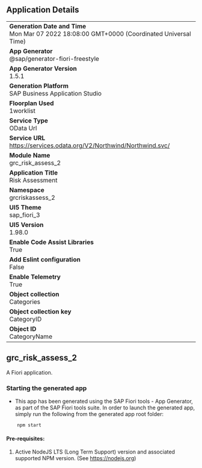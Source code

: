 ## Application Details
|               |
| ------------- |
|**Generation Date and Time**<br>Mon Mar 07 2022 18:08:00 GMT+0000 (Coordinated Universal Time)|
|**App Generator**<br>@sap/generator-fiori-freestyle|
|**App Generator Version**<br>1.5.1|
|**Generation Platform**<br>SAP Business Application Studio|
|**Floorplan Used**<br>1worklist|
|**Service Type**<br>OData Url|
|**Service URL**<br>https://services.odata.org/V2/Northwind/Northwind.svc/
|**Module Name**<br>grc_risk_assess_2|
|**Application Title**<br>Risk Assessment|
|**Namespace**<br>grcriskassess_2|
|**UI5 Theme**<br>sap_fiori_3|
|**UI5 Version**<br>1.98.0|
|**Enable Code Assist Libraries**<br>True|
|**Add Eslint configuration**<br>False|
|**Enable Telemetry**<br>True|
|**Object collection**<br>Categories|
|**Object collection key**<br>CategoryID|
|**Object ID**<br>CategoryName|

## grc_risk_assess_2

A Fiori application.

### Starting the generated app

-   This app has been generated using the SAP Fiori tools - App Generator, as part of the SAP Fiori tools suite.  In order to launch the generated app, simply run the following from the generated app root folder:

```
    npm start
```

#### Pre-requisites:

1. Active NodeJS LTS (Long Term Support) version and associated supported NPM version.  (See https://nodejs.org)


